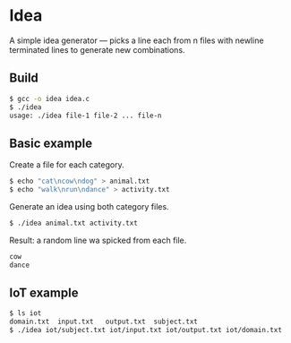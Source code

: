 # Idea
A simple idea generator — picks a line each from n files with newline terminated lines to generate new combinations.

## Build
```bash
$ gcc -o idea idea.c
$ ./idea
usage: ./idea file-1 file-2 ... file-n
```

## Basic example
Create a file for each category.
```bash
$ echo "cat\ncow\ndog" > animal.txt
$ echo "walk\nrun\ndance" > activity.txt
```

Generate an idea using both category files.
```bash
$ ./idea animal.txt activity.txt
```

Result: a random line wa spicked from each file.
```bash
cow
dance
```

## IoT example
```bash
$ ls iot
domain.txt	input.txt	output.txt	subject.txt
$ ./idea iot/subject.txt iot/input.txt iot/output.txt iot/domain.txt
```
